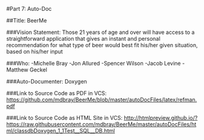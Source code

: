 #Part 7: Auto-Doc

##Title: BeerMe

###Vision Statement: 
Those 21 years of age and over will have access to a straightforward application that gives an instant and personal recommendation for what type of beer would best fit his/her given situation, based on his/her input

###Who:
-Michelle Bray
-Jon Allured
-Spencer Wilson
-Jacob Levine
-Matthew Geckel

###Auto-Documenter: 
Doxygen


###Link to Source Code as PDF in VCS: 
https://github.com/mdbray/BeerMe/blob/master/autoDocFiles/latex/refman.pdf


###Link to Source Code as HTML Site in VCS: 
http://htmlpreview.github.io/?https://raw.githubusercontent.com/mdbray/BeerMe/master/autoDocFiles/html/classdbDoxygen_1_1Test__SQL__DB.html
